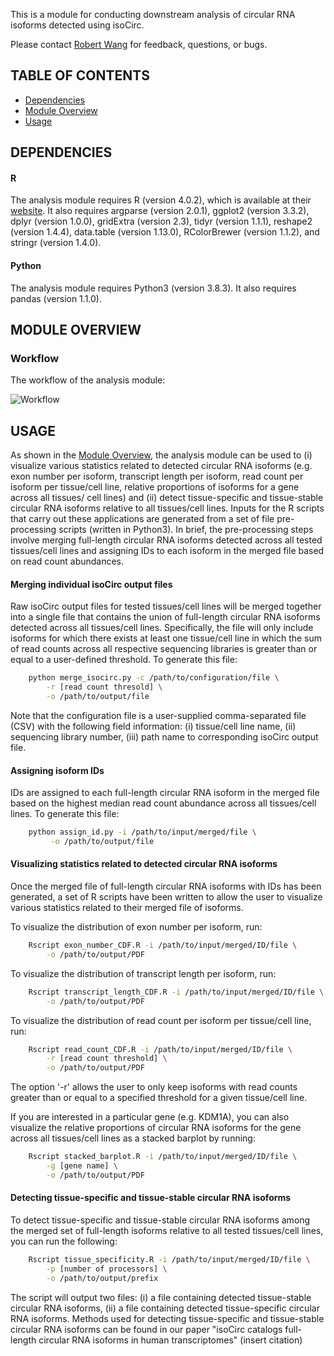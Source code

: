 This is a module for conducting downstream analysis of circular RNA isoforms detected
using isoCirc.

Please contact [Robert Wang](mailto:robwang@pennmedicine.upenn.edu) for feedback, questions,
or bugs. 

## TABLE OF CONTENTS
* [Dependencies](#dependencies)
* [Module Overview](#module-overview)
* [Usage](#usage)


## DEPENDENCIES

#### R
The analysis module requires R (version 4.0.2), which is available at their 
[website](https://www.r-project.org/). It also requires argparse (version 2.0.1),
ggplot2 (version 3.3.2), dplyr (version 1.0.0), gridExtra (version 2.3), 
tidyr (version 1.1.1), reshape2 (version 1.4.4), data.table (version 1.13.0),
RColorBrewer (version 1.1.2), and stringr (version 1.4.0).


#### Python
The analysis module requires Python3 (version 3.8.3). It also requires
pandas (version 1.1.0).


## MODULE OVERVIEW
### Workflow
The workflow of the analysis module:

![](https://raw.githubusercontent.com/Xinglab/isoCirc/master/analysis_module/Workflow.png "Workflow")

## USAGE
As shown in the [Module Overview](#module-overview), the analysis module can be used
to (i) visualize various statistics related to detected circular RNA isoforms (e.g.
exon number per isoform, transcript length per isoform, read count per isoform per
tissue/cell line, relative proportions of isoforms for a gene across all tissues/
cell lines) and (ii) detect tissue-specific and tissue-stable circular RNA isoforms
relative to all tissues/cell lines. Inputs for the R scripts that carry out these
applications are generated from a set of file pre-processing scripts (written in 
Python3). In brief, the pre-processing steps involve merging full-length circular
RNA isoforms detected across all tested tissues/cell lines and assigning IDs to
each isoform in the merged file based on read count abundances. 


#### Merging individual isoCirc output files
Raw isoCirc output files for tested tissues/cell lines will be merged together into 
a single file that contains the union of full-length circular RNA isoforms detected
across all tissues/cell lines. Specifically, the file will only include isoforms
for which there exists at least one tissue/cell line in which the sum of read counts
across all respective sequencing libraries is greater than or equal to a user-defined
threshold. To generate this file:
```bash
	python merge_isocirc.py -c /path/to/configuration/file \
		-r [read count thresold] \
		-o /path/to/output/file
```
Note that the configuration file is a user-supplied comma-separated file (CSV) with the
following field information: (i) tissue/cell line name, (ii) sequencing library number,
(iii) path name to corresponding isoCirc output file.

#### Assigning isoform IDs
IDs are assigned to each full-length circular RNA isoform in the merged file based on
the highest median read count abundance across all tissues/cell lines. To generate
this file:
```bash
	python assign_id.py -i /path/to/input/merged/file \
		 -o /path/to/output/file
```

#### Visualizing statistics related to detected circular RNA isoforms
Once the merged file of full-length circular RNA isoforms with IDs has been generated, a
set of R scripts have been written to allow the user to visualize various statistics 
related to their merged file of isoforms. 

To visualize the distribution of exon number per isoform, run:
```bash
	Rscript exon_number_CDF.R -i /path/to/input/merged/ID/file \
		-o /path/to/output/PDF
```

To visualize the distribution of transcript length per isoform, run:
```bash
	Rscript transcript_length_CDF.R -i /path/to/input/merged/ID/file \
		-o /path/to/output/PDF
```

To visualize the distribution of read count per isoform per tissue/cell line, 
run:
```bash
	Rscript read_count_CDF.R -i /path/to/input/merged/ID/file \
		-r [read count threshold] \
		-o /path/to/output/PDF
```
The option '-r' allows the user to only keep isoforms with read counts 
greater than or equal to a specified threshold for a given tissue/cell line.

If you are interested in a particular gene (e.g. KDM1A), you can also visualize
the relative proportions of circular RNA isoforms for the gene across all 
tissues/cell lines as a stacked barplot by running:
```bash
	Rscript stacked_barplot.R -i /path/to/input/merged/ID/file \
		-g [gene name] \
		-o /path/to/output/PDF
```

#### Detecting tissue-specific and tissue-stable circular RNA isoforms
To detect tissue-specific and tissue-stable circular RNA isoforms among the
merged set of full-length isoforms relative to all tested tissues/cell lines, you
can run the following:
```bash
	Rscript tissue_specificity.R -i /path/to/input/merged/ID/file \
		-p [number of processors] \
		-o /path/to/output/prefix
```
The script will output two files: (i) a file containing detected tissue-stable
circular RNA isoforms, (ii) a file containing detected tissue-specific circular
RNA isoforms. Methods used for detecting tissue-specific and tissue-stable circular
RNA isoforms can be found in our paper "isoCirc catalogs full-length circular RNA 
isoforms in human transcriptomes" (insert citation)
